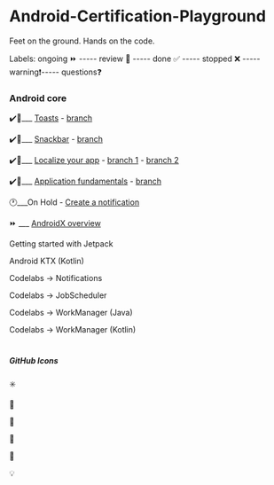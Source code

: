 # Android-Certification-Playground
Feet on the ground. Hands on the code.

Labels:
ongoing ⏩ ----- review 🔁 ----- done ✅ ----- stopped ❌ ----- warning❗----- questions❓

### Android core

:heavy_check_mark::tada:___   [Toasts](https://developer.android.com/guide/topics/ui/notifiers/toasts) - [branch](https://github.com/jesselima/Android-Certification-Playground/tree/01-android-core-toasts)

:heavy_check_mark::tada:___   [Snackbar](https://developer.android.com/reference/android/support/design/widget/Snackbar) - [branch](https://github.com/jesselima/Android-Certification-Playground/tree/02-android-core-snackbar)

:heavy_check_mark::tada:___   [Localize your app](https://developer.android.com/guide/topics/resources/localization) - [branch 1](https://github.com/jesselima/Android-Certification-Playground/tree/03-android-core-localize-your-app) - [branch 2](https://github.com/jesselima/Android-Certification-Playground/tree/03-android-core-localize-your-app-configuration-changes)

:heavy_check_mark::tada:___   [Application fundamentals](https://developer.android.com/guide/components/fundamentals) - [branch](hhttps://github.com/jesselima/Android-Certification-Playground/tree/04-android-core-application-fundamentals)

:clock1:___On Hold - [Create a notification](https://developer.android.com/training/notify-user/build-notification)

:fast_forward: ___      [AndroidX overview](https://developer.android.com/jetpack/androidx)

Getting started with Jetpack

Android KTX (Kotlin)

Codelabs -> Notifications

Codelabs -> JobScheduler

Codelabs -> WorkManager (Java)

Codelabs -> WorkManager (Kotlin)

#
##### GitHub Icons

:eight_spoked_asterisk:

:pencil:

:pushpin:

:calling:

:tada:

:bulb:
